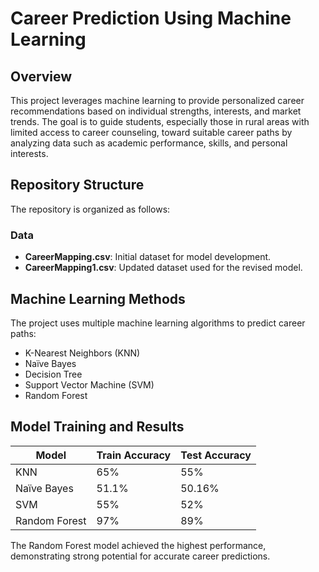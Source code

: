 # Career Prediction Using Machine Learning

## Overview
This project leverages machine learning to provide personalized career recommendations based on individual strengths, interests, and market trends. The goal is to guide students, especially those in rural areas with limited access to career counseling, toward suitable career paths by analyzing data such as academic performance, skills, and personal interests.

## Repository Structure
The repository is organized as follows:

### Data
- **CareerMapping.csv**: Initial dataset for model development.
- **CareerMapping1.csv**: Updated dataset used for the revised model.

## Machine Learning Methods
The project uses multiple machine learning algorithms to predict career paths:

- K-Nearest Neighbors (KNN)
- Naïve Bayes
- Decision Tree
- Support Vector Machine (SVM)
- Random Forest

## Model Training and Results
| Model           | Train Accuracy | Test Accuracy |
|-----------------|----------------|---------------|
| KNN             | 65%            | 55%           |
| Naïve Bayes     | 51.1%          | 50.16%        |
| SVM             | 55%            | 52%           |
| Random Forest   | 97%            | 89%           |

The Random Forest model achieved the highest performance, demonstrating strong potential for accurate career predictions.
